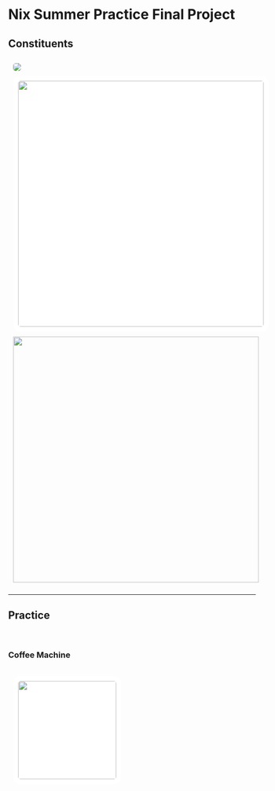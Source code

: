 <h1>Nix Summer Practice Final Project</h1>
<h2>Сonstituents</h2>
<img src="https://roi4cio.com/fileadmin/user_upload/NIX_Solutions.png" style="border-radius:15px; padding:10px;">
<br>
<img src="https://upload.wikimedia.org/wikipedia/commons/thumb/d/d4/Kotlin_logo.svg/2560px-Kotlin_logo.svg.png" width="500px" style="padding:10px; margin-left:10px; background:white; border-radius:15px;">
<br>
<img src="https://upload.wikimedia.org/wikipedia/commons/thumb/9/92/Android_Studio_Trademark.svg/1280px-Android_Studio_Trademark.svg.png" width="500px" style="padding:10px;">
<br>
<hr>
<h2>Practice</h2>
<br>
<h3>Coffee Machine</h3>
<br>
<img src="https://github.com/ArtemYo8283/ArtemYo8283/blob/8a5bfa64dfd9665b322cbd932e86cf999f5ba314/Images/App.jpg" width="200px" style="padding:10px; margin-left:10px; background:white; border-radius:15px;">
